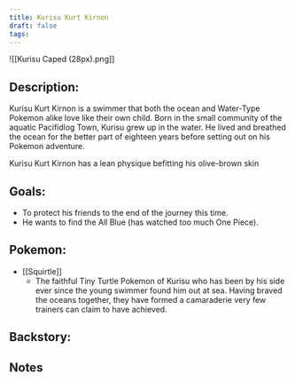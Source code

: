 ```yaml
---
title: Kurisu Kurt Kirnon
draft: false
tags:
---
```

![[Kurisu Caped (28px).png]]
## Description:
Kurisu Kurt Kirnon is a swimmer that both the ocean and Water-Type Pokemon alike love like their own child. Born in the small community of the aquatic Pacifidlog Town, Kurisu grew up in the water. He lived and breathed the ocean for the better part of eighteen years before setting out on his Pokemon adventure.

Kurisu Kurt Kirnon has a lean physique befitting his olive-brown skin

## Goals:
- To protect his friends to the end of the journey this time.
- He wants to find the All Blue (has watched too much One Piece).

## Pokemon:
- [[Squirtle]]
	- The faithful Tiny Turtle Pokemon of Kurisu who has been by his side ever since the young swimmer found him out at sea. Having braved the oceans together, they have formed a camaraderie very few trainers can claim to have achieved.

## Backstory:

## Notes
